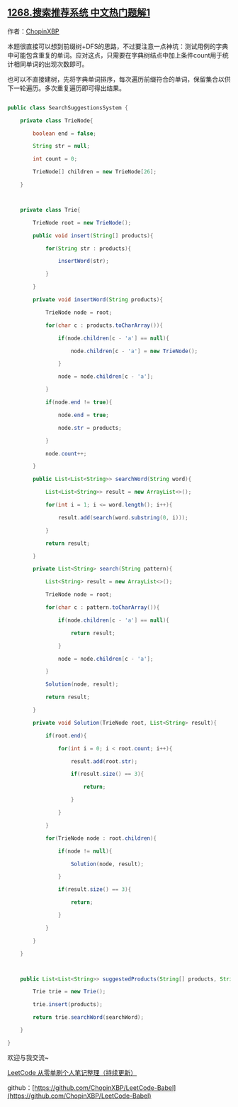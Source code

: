## [1268.搜索推荐系统 中文热门题解1](https://leetcode.cn/problems/search-suggestions-system/solutions/100000/zi-dian-shu-dfsjava-by-chopinxbp)

作者：[ChopinXBP](https://leetcode.cn/u/ChopinXBP)

本题很直接可以想到前缀树+DFS的思路，不过要注意一点神坑：测试用例的字典中可能包含重复的单词。应对这点，只需要在字典树结点中加上条件count用于统计相同单词的出现次数即可。

也可以不直接建树，先将字典单词排序，每次遍历前缀符合的单词，保留集合以供下一轮遍历。多次重复遍历即可得出结果。

```java
public class SearchSuggestionsSystem {
    private class TrieNode{
        boolean end = false;
        String str = null;
        int count = 0;
        TrieNode[] children = new TrieNode[26];
    }

    private class Trie{
        TrieNode root = new TrieNode();
        public void insert(String[] products){
            for(String str : products){
                insertWord(str);
            }
        }
        private void insertWord(String products){
            TrieNode node = root;
            for(char c : products.toCharArray()){
                if(node.children[c - 'a'] == null){
                    node.children[c - 'a'] = new TrieNode();
                }
                node = node.children[c - 'a'];
            }
            if(node.end != true){
                node.end = true;
                node.str = products;
            }
            node.count++;
        }
        public List<List<String>> searchWord(String word){
            List<List<String>> result = new ArrayList<>();
            for(int i = 1; i <= word.length(); i++){
                result.add(search(word.substring(0, i)));
            }
            return result;
        }
        private List<String> search(String pattern){
            List<String> result = new ArrayList<>();
            TrieNode node = root;
            for(char c : pattern.toCharArray()){
                if(node.children[c - 'a'] == null){
                    return result;
                }
                node = node.children[c - 'a'];
            }
            Solution(node, result);
            return result;
        }
        private void Solution(TrieNode root, List<String> result){
            if(root.end){
                for(int i = 0; i < root.count; i++){
                    result.add(root.str);
                    if(result.size() == 3){
                        return;
                    }
                }
            }
            for(TrieNode node : root.children){
                if(node != null){
                    Solution(node, result);
                }
                if(result.size() == 3){
                    return;
                }
            }
        }
    }

    public List<List<String>> suggestedProducts(String[] products, String searchWord) {
        Trie trie = new Trie();
        trie.insert(products);
        return trie.searchWord(searchWord);
    }
}
```

欢迎与我交流~

[LeetCode 从零单刷个人笔记整理（持续更新）](https://blog.csdn.net/qq_20304723/article/details/89401203)

github：[https://github.com/ChopinXBP/LeetCode-Babel](https://github.com/ChopinXBP/LeetCode-Babel)
